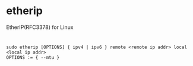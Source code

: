 # etherip
EtherIP(RFC3378) for Linux

# 
```
sudo etherip [OPTIONS] { ipv4 | ipv6 } remote <remote ip addr> local <local ip addr>
OPTIONS := { --mtu }
```